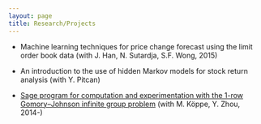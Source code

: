 ```yaml
---
layout: page
title: Research/Projects
---
```


* Machine learning techniques for price change forecast using the limit order book data (with J. Han, N. Sutardja, S.F. Wong, 2015)

* An introduction to the use of hidden Markov models for stock return analysis (with Y. Pitcan)

* <a href = "https://github.com/mkoeppe/infinite-group-relaxation-code">Sage program for computation and experimentation with the 1-row Gomory–Johnson infinite group problem</a> (with M. K&ouml;ppe, Y. Zhou, 2014-)

